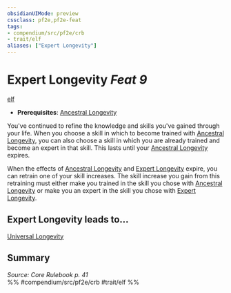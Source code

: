 ```yaml
---
obsidianUIMode: preview
cssclass: pf2e,pf2e-feat
tags:
- compendium/src/pf2e/crb
- trait/elf
aliases: ["Expert Longevity"]
---
```

# Expert Longevity  *Feat 9*  
[elf](elf.md "Elf Ancestry & Heritage Trait")  

- **Prerequisites**: [Ancestral Longevity](ancestral-longevity.md)

You've continued to refine the knowledge and skills you've gained through your life. When you choose a skill in which to become trained with [Ancestral Longevity](ancestral-longevity.md), you can also choose a skill in which you are already trained and become an expert in that skill. This lasts until your [Ancestral Longevity](ancestral-longevity.md) expires.

When the effects of [Ancestral Longevity](ancestral-longevity.md) and [Expert Longevity](expert-longevity.md) expire, you can retrain one of your skill increases. The skill increase you gain from this retraining must either make you trained in the skill you chose with [Ancestral Longevity](ancestral-longevity.md) or make you an expert in the skill you chose with [Expert Longevity](expert-longevity.md).

## Expert Longevity leads to...

[Universal Longevity](universal-longevity.md)

## Summary

*Source: Core Rulebook p. 41*  
%% #compendium/src/pf2e/crb #trait/elf %%